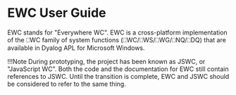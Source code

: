# EWC User Guide

EWC stands for "Everywhere WC". EWC is a cross-platform implementation of the ⎕WC
family of system functions (⎕WC/⎕WS/⎕WG/⎕NQ/⎕DQ) that are available in Dyalog APL
for Microsoft Windows.

!!!Note
     During prototyping, the project has been known as JSWC, or "JavaScript WC". 
     Both the code and the documentation for EWC still contain references to JSWC.
     Until the transition is complete, EWC and JSWC should be considered to refer
     to the same thing.


